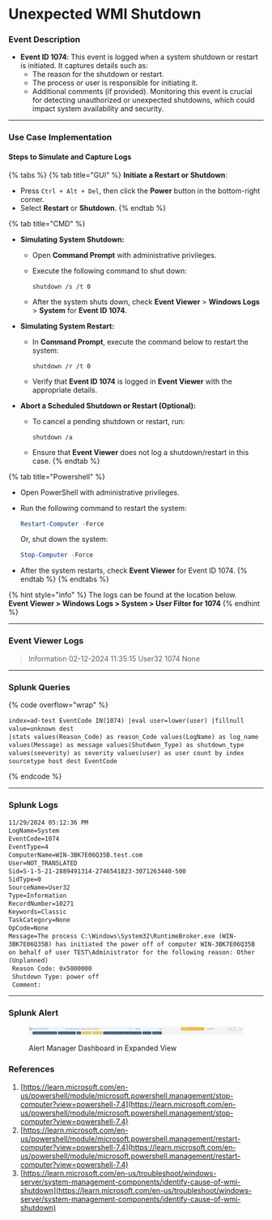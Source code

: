# Unexpected WMI Shutdown

### Event Description

* **Event ID 1074**: This event is logged when a system shutdown or restart is initiated. It captures details such as:
  * The reason for the shutdown or restart.
  * The process or user is responsible for initiating it.
  * Additional comments (if provided). Monitoring this event is crucial for detecting unauthorized or unexpected shutdowns, which could impact system availability and security.

***

### Use Case Implementation

#### Steps to Simulate and Capture Logs

{% tabs %}
{% tab title="GUI" %}
**Initiate a Restart or Shutdown**:

* Press `Ctrl + Alt + Del`, then click the **Power** button in the bottom-right corner.
* Select **Restart** or **Shutdown**.
{% endtab %}

{% tab title="CMD" %}
* **Simulating System Shutdown:**
  * Open **Command Prompt** with administrative privileges.
  *   Execute the following command to shut down:

      ```batch
      shutdown /s /t 0
      ```
  * After the system shuts down, check **Event Viewer** > **Windows Logs** > **System** for **Event ID 1074**.
* **Simulating System Restart:**
  *   In **Command Prompt**, execute the command below to restart the system:

      ```batch
      shutdown /r /t 0
      ```
  * Verify that **Event ID 1074** is logged in **Event Viewer** with the appropriate details.
* **Abort a Scheduled Shutdown or Restart (Optional):**
  *   To cancel a pending shutdown or restart, run:

      ```batch
      shutdown /a
      ```
  * Ensure that **Event Viewer** does not log a shutdown/restart in this case.
{% endtab %}

{% tab title="Powershell" %}
* Open PowerShell with administrative privileges.
*   Run the following command to restart the system:

    ```powershell
    Restart-Computer -Force
    ```

    Or, shut down the system:

    ```powershell
    Stop-Computer -Force
    ```
* After the system restarts, check **Event Viewer** for Event ID 1074.
{% endtab %}
{% endtabs %}

{% hint style="info" %}
The logs can be found at the location below.\
**Event Viewer > Windows Logs > System > User Filter for 1074**
{% endhint %}

***

### Event Viewer Logs

> Information 02-12-2024 11:35:15 User32 1074 None

***

### Splunk Queries

{% code overflow="wrap" %}
```splunk-spl
index=ad-test EventCode IN(1074) |eval user=lower(user) |fillnull value=unknown dest 
|stats values(Reason_Code) as reason_Code values(LogName) as log_name values(Message) as message values(Shutdwon_Type) as shutdown_type values(seeverity) as severity values(user) as user count by index sourcetype host dest EventCode
```
{% endcode %}

***

### Splunk Logs

```
11/29/2024 05:12:36 PM
LogName=System
EventCode=1074
EventType=4
ComputerName=WIN-3BK7E06Q35B.test.com
User=NOT_TRANSLATED
Sid=S-1-5-21-2889491314-2746541823-3071263440-500
SidType=0
SourceName=User32
Type=Information
RecordNumber=10271
Keywords=Classic
TaskCategory=None
OpCode=None
Message=The process C:\Windows\System32\RuntimeBroker.exe (WIN-3BK7E06Q35B) has initiated the power off of computer WIN-3BK7E06Q35B on behalf of user TEST\Administrator for the following reason: Other (Unplanned)
 Reason Code: 0x5000000
 Shutdown Type: power off
 Comment:
```

***

### Splunk Alert

<figure><img src="../../.gitbook/assets/image (1) (1) (1) (1).png" alt=""><figcaption><p>Alert Manager Dashboard in Expanded View</p></figcaption></figure>

### References

1. [https://learn.microsoft.com/en-us/powershell/module/microsoft.powershell.management/stop-computer?view=powershell-7.4](https://learn.microsoft.com/en-us/powershell/module/microsoft.powershell.management/stop-computer?view=powershell-7.4)
2. [https://learn.microsoft.com/en-us/powershell/module/microsoft.powershell.management/restart-computer?view=powershell-7.4](https://learn.microsoft.com/en-us/powershell/module/microsoft.powershell.management/restart-computer?view=powershell-7.4)
3. [https://learn.microsoft.com/en-us/troubleshoot/windows-server/system-management-components/identify-cause-of-wmi-shutdown](https://learn.microsoft.com/en-us/troubleshoot/windows-server/system-management-components/identify-cause-of-wmi-shutdown)
